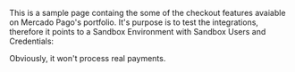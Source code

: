 This is a sample page containg the some of the checkout features avaiable on Mercado Pago's portfolio.
It's purpose is to test the integrations, therefore it points to a Sandbox Environment with Sandbox Users and Credentials:

Obviously, it won't process real payments.
